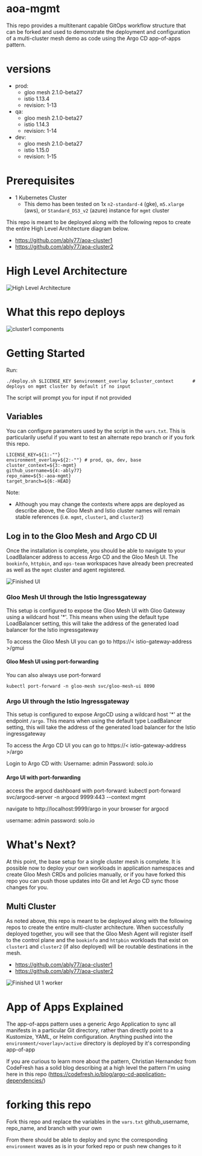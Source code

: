# aoa-mgmt
This repo provides a multitenant capable GitOps workflow structure that can be forked and used to demonstrate the deployment and configuration of a multi-cluster mesh demo as code using the Argo CD app-of-apps pattern.

# versions
- prod:
    - gloo mesh 2.1.0-beta27
    - istio 1.13.4
    - revision: 1-13
- qa:
    - gloo mesh 2.1.0-beta27
    - istio 1.14.3
    - revision: 1-14
- dev:
    - gloo mesh 2.1.0-beta27
    - istio 1.15.0
    - revision: 1-15

# Prerequisites 
- 1 Kubernetes Cluster
    - This demo has been tested on 1x `n2-standard-4` (gke), `m5.xlarge` (aws), or `Standard_DS3_v2` (azure) instance for `mgmt` cluster

This repo is meant to be deployed along with the following repos to create the entire High Level Architecture diagram below.
- https://github.com/ably77/aoa-cluster1
- https://github.com/ably77/aoa-cluster2

# High Level Architecture
![High Level Architecture](images/aoa-full-1a.png)

# What this repo deploys
![cluster1 components](images/aoa-mgmt-1a.png)

# Getting Started
Run:
```
./deploy.sh $LICENSE_KEY $environment_overlay $cluster_context       # deploys on mgmt cluster by default if no input
```
The script will prompt you for input if not provided

## Variables
You can configure parameters used by the script in the `vars.txt`. This is particularily useful if you want to test an alternate repo branch or if you fork this repo.
```
LICENSE_KEY=${1:-""}
environment_overlay=${2:-""} # prod, qa, dev, base
cluster_context=${3:-mgmt}
github_username=${4:-ably77}
repo_name=${5:-aoa-mgmt}
target_branch=${6:-HEAD}
```

Note:
- Although you may change the contexts where apps are deployed as describe above, the Gloo Mesh and Istio cluster names will remain stable references (i.e. `mgmt`, `cluster1`, and `cluster2`)

## Log in to the Gloo Mesh and Argo CD UI
Once the installation is complete, you should be able to navigate to your LoadBalancer address to access Argo CD and the Gloo Mesh UI. The `bookinfo`, `httpbin`, and `ops-team` workspaces have already been precreated as well as the `mgmt` cluster and agent registered. 

![Finished UI](images/aoa-gmui-1a.png)

### Gloo Mesh UI through the Istio Ingressgateway
This setup is configured to expose the Gloo Mesh UI with Gloo Gateway using a wildcard host '*'. This means when using the default type LoadBalancer setting, this will take the address of the generated load balancer for the Istio ingressgateway

To access the Gloo Mesh UI you can go to https://< istio-gateway-address >/gmui

#### Gloo Mesh UI using port-forwarding
You can also always use port-forward
```
kubectl port-forward -n gloo-mesh svc/gloo-mesh-ui 8090
```

### Argo UI through the Istio Ingressgateway
This setup is configured to expose ArgoCD using a wildcard host '*' at the endpoint `/argo`. This means when using the default type LoadBalancer setting, this will take the address of the generated load balancer for the Istio ingressgateway

To access the Argo CD UI you can go to https://< istio-gateway-address >/argo

Login to Argo CD with:
Username: admin
Password: solo.io

#### Argo UI with port-forwarding
access the argocd dashboard with port-forward:
kubectl port-forward svc/argocd-server -n argocd 9999:443 --context mgmt

navigate to http://localhost:9999/argo in your browser for argocd

username: admin
password: solo.io

# What's Next?
At this point, the base setup for a single cluster mesh is complete. It is possible now to deploy your own workloads in application namespaces and create Gloo Mesh CRDs and policies manually, or if you have forked this repo you can push those updates into Git and let Argo CD sync those changes for you.

## Multi Cluster
As noted above, this repo is meant to be deployed along with the following repos to create the entire multi-cluster architecture. When successfully deployed together, you will see that the Gloo Mesh Agent will register itself to the control plane and the `bookinfo` and `httpbin` workloads that exist on `cluster1` and `cluster2` (if also deployed) will be routable destinations in the mesh. 
- https://github.com/ably77/aoa-cluster1
- https://github.com/ably77/aoa-cluster2

![Finished UI 1 worker](images/aoa-gmui-2a.png)

# App of Apps Explained
The app-of-apps pattern uses a generic Argo Application to sync all manifests in a particular Git directory, rather than directly point to a Kustomize, YAML, or Helm configuration. Anything pushed into the `environment/<overlay>/active` directory is deployed by it's corresponding app-of-app

If you are curious to learn more about the pattern, Christian Hernandez from CodeFresh has a solid blog describing at a high level the pattern I'm using here in this repo
(https://codefresh.io/blog/argo-cd-application-dependencies/)

# forking this repo
Fork this repo and replace the variables in the `vars.txt` github_username, repo_name, and branch with your own

From there should be able to deploy and sync the corresponding `environment` waves as is in your forked repo or push new changes to it